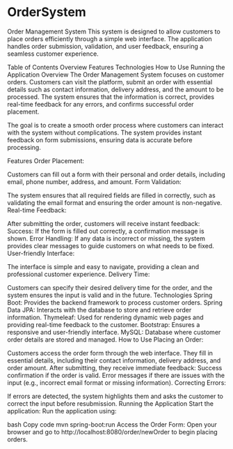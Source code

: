 # OrderSystem

Order Management System
This system is designed to allow customers to place orders efficiently through a simple web interface. The application handles order submission, validation, and user feedback, ensuring a seamless customer experience.

Table of Contents
Overview
Features
Technologies
How to Use
Running the Application
Overview
The Order Management System focuses on customer orders. Customers can visit the platform, submit an order with essential details such as contact information, delivery address, and the amount to be processed. The system ensures that the information is correct, provides real-time feedback for any errors, and confirms successful order placement.

The goal is to create a smooth order process where customers can interact with the system without complications. The system provides instant feedback on form submissions, ensuring data is accurate before processing.

Features
Order Placement:

Customers can fill out a form with their personal and order details, including email, phone number, address, and amount.
Form Validation:

The system ensures that all required fields are filled in correctly, such as validating the email format and ensuring the order amount is non-negative.
Real-time Feedback:

After submitting the order, customers will receive instant feedback:
Success: If the form is filled out correctly, a confirmation message is shown.
Error Handling: If any data is incorrect or missing, the system provides clear messages to guide customers on what needs to be fixed.
User-friendly Interface:

The interface is simple and easy to navigate, providing a clean and professional customer experience.
Delivery Time:

Customers can specify their desired delivery time for the order, and the system ensures the input is valid and in the future.
Technologies
Spring Boot: Provides the backend framework to process customer orders.
Spring Data JPA: Interacts with the database to store and retrieve order information.
Thymeleaf: Used for rendering dynamic web pages and providing real-time feedback to the customer.
Bootstrap: Ensures a responsive and user-friendly interface.
MySQL: Database where customer order details are stored and managed.
How to Use
Placing an Order:

Customers access the order form through the web interface.
They fill in essential details, including their contact information, delivery address, and order amount.
After submitting, they receive immediate feedback:
Success confirmation if the order is valid.
Error messages if there are issues with the input (e.g., incorrect email format or missing information).
Correcting Errors:

If errors are detected, the system highlights them and asks the customer to correct the input before resubmission.
Running the Application
Start the application: Run the application using:

bash
Copy code
mvn spring-boot:run
Access the Order Form: Open your browser and go to http://localhost:8080/order/newOrder to begin placing orders.
